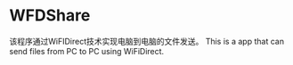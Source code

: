 # WFDShare
该程序通过WiFIDirect技术实现电脑到电脑的文件发送。
This is a app that can send files from PC to PC using WiFiDirect.
